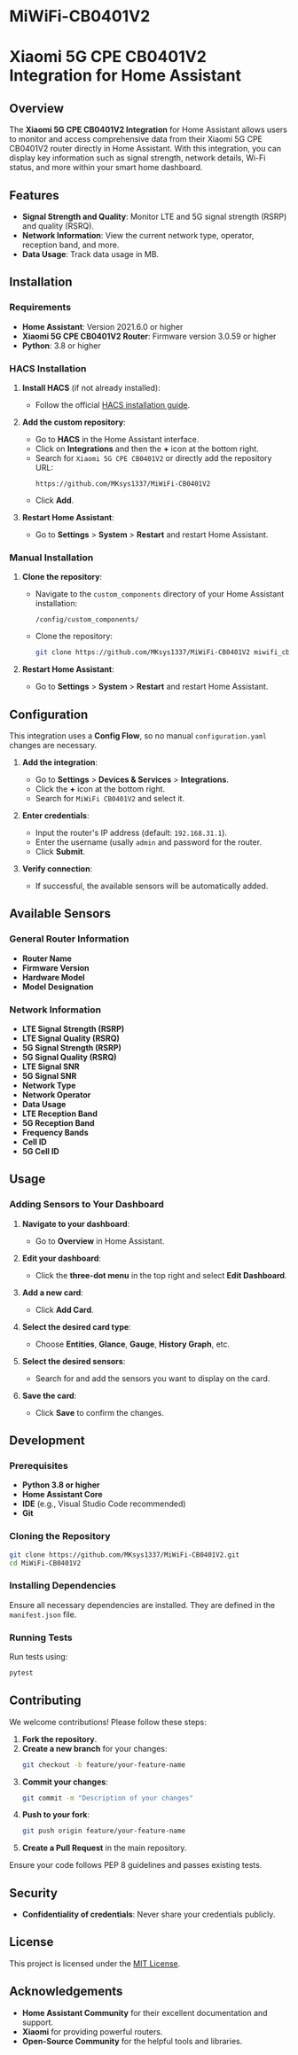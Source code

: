 # MiWiFi-CB0401V2

# Xiaomi 5G CPE CB0401V2 Integration for Home Assistant

## Overview

The **Xiaomi 5G CPE CB0401V2 Integration** for Home Assistant allows users to monitor and access comprehensive data from their Xiaomi 5G CPE CB0401V2 router directly in Home Assistant. With this integration, you can display key information such as signal strength, network details, Wi-Fi status, and more within your smart home dashboard.

## Features

- **Signal Strength and Quality**: Monitor LTE and 5G signal strength (RSRP) and quality (RSRQ).
- **Network Information**: View the current network type, operator, reception band, and more.
- **Data Usage**: Track data usage in MB.

## Installation

### Requirements

- **Home Assistant**: Version 2021.6.0 or higher
- **Xiaomi 5G CPE CB0401V2 Router**: Firmware version 3.0.59 or higher
- **Python**: 3.8 or higher

### HACS Installation

1. **Install HACS** (if not already installed):
   - Follow the official [HACS installation guide](https://hacs.xyz/docs/installation/prerequisite).

2. **Add the custom repository**:
   - Go to **HACS** in the Home Assistant interface.
   - Click on **Integrations** and then the **+** icon at the bottom right.
   - Search for `Xiaomi 5G CPE CB0401V2` or directly add the repository URL:
     ```
     https://github.com/MKsys1337/MiWiFi-CB0401V2
     ```
   - Click **Add**.

3. **Restart Home Assistant**:
   - Go to **Settings** > **System** > **Restart** and restart Home Assistant.

### Manual Installation

1. **Clone the repository**:
   - Navigate to the `custom_components` directory of your Home Assistant installation:
     ```
     /config/custom_components/
     ```
   - Clone the repository:
     ```bash
     git clone https://github.com/MKsys1337/MiWiFi-CB0401V2 miwifi_cb0401v2
     ```

2. **Restart Home Assistant**:
   - Go to **Settings** > **System** > **Restart** and restart Home Assistant.

## Configuration

This integration uses a **Config Flow**, so no manual `configuration.yaml` changes are necessary.

1. **Add the integration**:
   - Go to **Settings** > **Devices & Services** > **Integrations**.
   - Click the **+** icon at the bottom right.
   - Search for `MiWiFi CB0401V2` and select it.

2. **Enter credentials**:
   - Input the router's IP address (default: `192.168.31.1`).
   - Enter the username (usally `admin` and password for the router.
   - Click **Submit**.

3. **Verify connection**:
   - If successful, the available sensors will be automatically added.

## Available Sensors

### General Router Information

- **Router Name**
- **Firmware Version**
- **Hardware Model**
- **Model Designation**

### Network Information

- **LTE Signal Strength (RSRP)**
- **LTE Signal Quality (RSRQ)**
- **5G Signal Strength (RSRP)**
- **5G Signal Quality (RSRQ)**
- **LTE Signal SNR**
- **5G Signal SNR**
- **Network Type**
- **Network Operator**
- **Data Usage**
- **LTE Reception Band**
- **5G Reception Band**
- **Frequency Bands**
- **Cell ID**
- **5G Cell ID**

## Usage

### Adding Sensors to Your Dashboard

1. **Navigate to your dashboard**:
   - Go to **Overview** in Home Assistant.

2. **Edit your dashboard**:
   - Click the **three-dot menu** in the top right and select **Edit Dashboard**.

3. **Add a new card**:
   - Click **Add Card**.

4. **Select the desired card type**:
   - Choose **Entities**, **Glance**, **Gauge**, **History Graph**, etc.

5. **Select the desired sensors**:
   - Search for and add the sensors you want to display on the card.

6. **Save the card**:
   - Click **Save** to confirm the changes.

## Development

### Prerequisites

- **Python 3.8 or higher**
- **Home Assistant Core**
- **IDE** (e.g., Visual Studio Code recommended)
- **Git**

### Cloning the Repository

```bash
git clone https://github.com/MKsys1337/MiWiFi-CB0401V2.git
cd MiWiFi-CB0401V2
```

### Installing Dependencies

Ensure all necessary dependencies are installed. They are defined in the `manifest.json` file.

### Running Tests

Run tests using:

```bash
pytest
```

## Contributing

We welcome contributions! Please follow these steps:

1. **Fork the repository**.
2. **Create a new branch** for your changes:
   ```bash
   git checkout -b feature/your-feature-name
   ```
3. **Commit your changes**:
   ```bash
   git commit -m "Description of your changes"
   ```
4. **Push to your fork**:
   ```bash
   git push origin feature/your-feature-name
   ```
5. **Create a Pull Request** in the main repository.

Ensure your code follows PEP 8 guidelines and passes existing tests.

## Security

- **Confidentiality of credentials**: Never share your credentials publicly.

## License

This project is licensed under the [MIT License](LICENSE).

## Acknowledgements

- **Home Assistant Community** for their excellent documentation and support.
- **Xiaomi** for providing powerful routers.
- **Open-Source Community** for the helpful tools and libraries.

